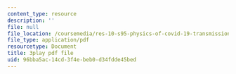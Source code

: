 ```yaml
---
content_type: resource
description: ''
file: null
file_location: /coursemedia/res-10-s95-physics-of-covid-19-transmission-fall-2020/96bba5ac14cd3f4ebeb0d34fdde45bed_nOW0xBef6rg.pdf
file_type: application/pdf
resourcetype: Document
title: 3play pdf file
uid: 96bba5ac-14cd-3f4e-beb0-d34fdde45bed
---
```

